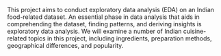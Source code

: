 This project aims to conduct exploratory data analysis (EDA) on an Indian food-related dataset. An essential phase in data analysis that aids in comprehending the dataset, finding patterns, and deriving insights is exploratory data analysis. We will examine a number of Indian cuisine-related topics in this project, including ingredients, preparation methods, geographical differences, and popularity.
